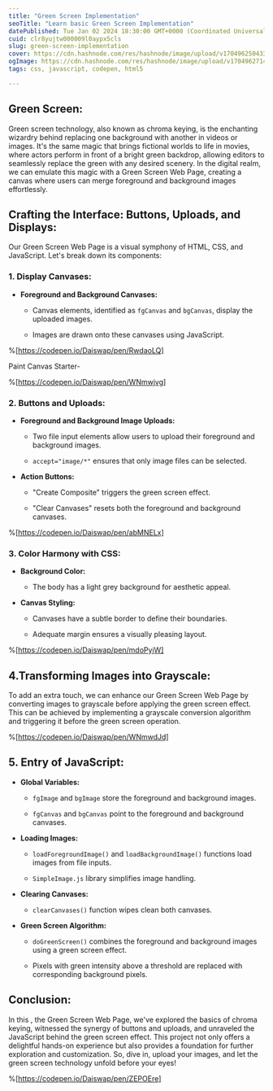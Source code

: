 ```yaml
---
title: "Green Screen Implementation"
seoTitle: "Learn basic Green Screen Implementation"
datePublished: Tue Jan 02 2024 18:30:00 GMT+0000 (Coordinated Universal Time)
cuid: clr8yujtw000009l0aypx5cls
slug: green-screen-implementation
cover: https://cdn.hashnode.com/res/hashnode/image/upload/v1704962504331/b1192b05-5524-4952-804b-45b7a1674fb0.jpeg
ogImage: https://cdn.hashnode.com/res/hashnode/image/upload/v1704962714375/ca94c611-dc99-4fd1-a495-2c6fc982210b.png
tags: css, javascript, codepen, html5

---
```


## Green Screen:

Green screen technology, also known as chroma keying, is the enchanting wizardry behind replacing one background with another in videos or images. It's the same magic that brings fictional worlds to life in movies, where actors perform in front of a bright green backdrop, allowing editors to seamlessly replace the green with any desired scenery. In the digital realm, we can emulate this magic with a Green Screen Web Page, creating a canvas where users can merge foreground and background images effortlessly.

## Crafting the Interface: Buttons, Uploads, and Displays:

Our Green Screen Web Page is a visual symphony of HTML, CSS, and JavaScript. Let's break down its components:

### 1\. Display Canvases:

* **Foreground and Background Canvases:**
    
    * Canvas elements, identified as `fgCanvas` and `bgCanvas`, display the uploaded images.
        
    * Images are drawn onto these canvases using JavaScript.
        

%[https://codepen.io/Daiswap/pen/RwdaoLQ] 

Paint Canvas Starter-

%[https://codepen.io/Daiswap/pen/WNmwjvg] 

### **2\. Buttons and Uploads:**

* **Foreground and Background Image Uploads:**
    
    * Two file input elements allow users to upload their foreground and background images.
        
    * `accept="image/*"` ensures that only image files can be selected.
        
* **Action Buttons:**
    
    * "Create Composite" triggers the green screen effect.
        
    * "Clear Canvases" resets both the foreground and background canvases.
        

%[https://codepen.io/Daiswap/pen/abMNELx] 

### 3\. Color Harmony with CSS:

* **Background Color:**
    
    * The body has a light grey background for aesthetic appeal.
        
* **Canvas Styling:**
    
    * Canvases have a subtle border to define their boundaries.
        
    * Adequate margin ensures a visually pleasing layout.
        

%[https://codepen.io/Daiswap/pen/mdoPyjW] 

## 4.Transforming Images into Grayscale:

To add an extra touch, we can enhance our Green Screen Web Page by converting images to grayscale before applying the green screen effect. This can be achieved by implementing a grayscale conversion algorithm and triggering it before the green screen operation.

%[https://codepen.io/Daiswap/pen/WNmwdJd] 

## 5\. Entry of JavaScript:

* **Global Variables:**
    
    * `fgImage` and `bgImage` store the foreground and background images.
        
    * `fgCanvas` and `bgCanvas` point to the foreground and background canvases.
        
* **Loading Images:**
    
    * `loadForegroundImage()` and `loadBackgroundImage()` functions load images from file inputs.
        
    * `SimpleImage.js` library simplifies image handling.
        
* **Clearing Canvases:**
    
    * `clearCanvases()` function wipes clean both canvases.
        
* **Green Screen Algorithm:**
    
    * `doGreenScreen()` combines the foreground and background images using a green screen effect.
        
    * Pixels with green intensity above a threshold are replaced with corresponding background pixels.
        

## Conclusion:

In this , the Green Screen Web Page, we've explored the basics of chroma keying, witnessed the synergy of buttons and uploads, and unraveled the JavaScript behind the green screen effect. This project not only offers a delightful hands-on experience but also provides a foundation for further exploration and customization. So, dive in, upload your images, and let the green screen technology unfold before your eyes!

%[https://codepen.io/Daiswap/pen/ZEPOEre]